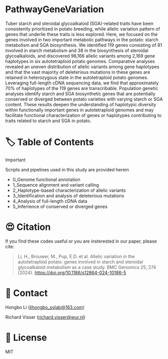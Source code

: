 # PathwayGeneVariation

Tuber starch and steroidal glycoalkaloid (SGA)-related traits have been consistently prioritized in potato breeding, while allelic variation pattern of genes that underlie these traits is less explored. Here, we focused on the genes involved in two important metabolic pathways in the potato: starch metabolism and SGA biosynthesis. We identified 119 genes consisting of 81 involved in starch metabolism and 38 in the biosynthesis of steroidal glycoalkaloids, and discovered 96,166 allelic variants among 2,169 gene haplotypes in six autotetraploid potato genomes. Comparative analyses revealed an uneven distribution of allelic variants among gene haplotypes and that the vast majority of deleterious mutations in these genes are retained in heterozygous state in the autotetraploid potato genomes. Leveraging full-length cDNA sequencing data, we find that approximately 70% of haplotypes of the 119 genes are transcribable. Population genetic analyses identify starch and SGA biosynthetic genes that are potentially conserved or diverged between potato varieties with varying starch or SGA content. These results deepen the understanding of haplotypic diversity within functionally important genes in autotetraploid genomes and may facilitate functional characterization of genes or haplotypes contributing to traits related to starch and SGA in potato.

# :label:	Table of Contents

> [!IMPORTANT]
> Scripts and pipelines used in this study are provided herein

- 0_Genome functional annotation
- 1_Sequence alignment and variant calling
- 2_Haplotype-based characterization of allelic variants
- 3_Identification and analysis of deleterious mutations
- 4_Analysis of full-length cDNA data
- 5_Inferrence of conserved or diverged genes

# :heart_eyes: Citation

If you find these codes useful or you are insterested in our paper, please cite:

>Li, H., Brouwer, M., Pup, E.D. et al. Allelic variation in the autotetraploid potato: genes involved in starch and steroidal glycoalkaloid metabolism as a case study. BMC Genomics 25, 274 (2024). https://doi.org/10.1186/s12864-024-10186-5



# :email: Contact

Hongbo Li (lihongbo_solab@163.com)

Richard Visser (richard.visser@wur.nl)

# :wine_glass: License

MIT
